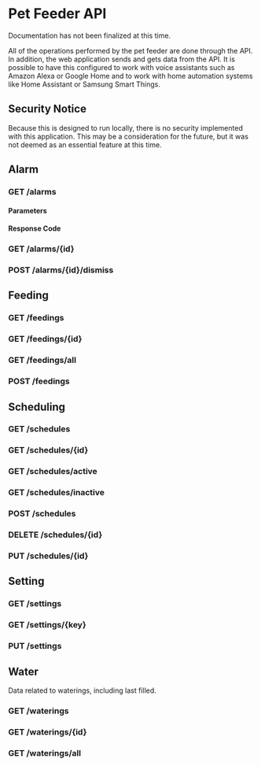# Pet Feeder API

<div class="bg-warning p-2">
Documentation has not been finalized at this time.
</div>

All of the operations performed by the pet feeder are done through the API. In addition, the web application 
sends and gets data from the API. It is possible to have this configured to work with voice 
assistants such as Amazon Alexa or Google Home and to work with home automation systems like 
Home Assistant or Samsung Smart Things.

## Security Notice

Because this is designed to run locally, there is no security implemented with this application. This 
may be a consideration for the future, but it was not deemed as an essential feature at this time.

## Alarm

### GET /alarms

#### Parameters

#### Response Code

### GET /alarms/{id}

### POST /alarms/{id}/dismiss

## Feeding

### GET /feedings

### GET /feedings/{id}

### GET /feedings/all

### POST /feedings

## Scheduling

### GET /schedules

### GET /schedules/{id}

### GET /schedules/active

### GET /schedules/inactive

### POST /schedules

### DELETE /schedules/{id}

### PUT /schedules/{id}

## Setting

### GET /settings

### GET /settings/{key}

### PUT /settings

## Water

Data related to waterings, including last filled. 

### GET /waterings

### GET /waterings/{id}

### GET /waterings/all
